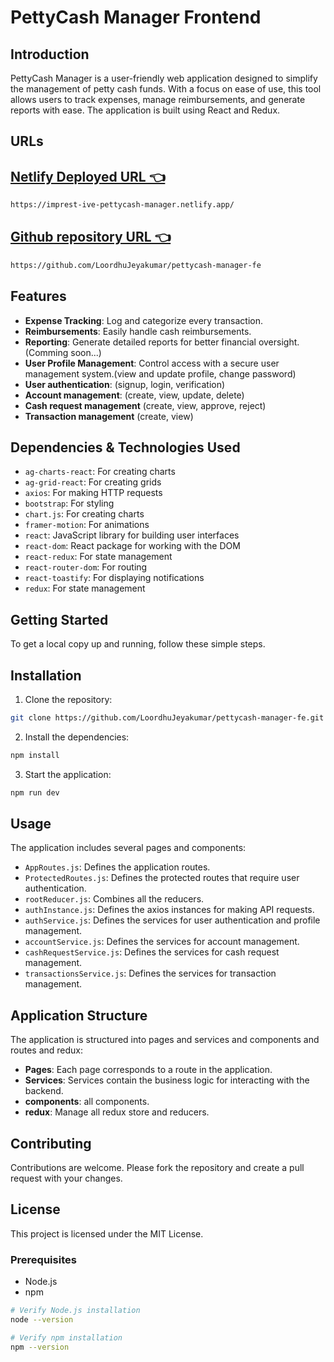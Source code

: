 # PettyCash Manager Frontend

## Introduction
PettyCash Manager is a user-friendly web application designed to simplify the management of petty cash funds. With a focus on ease of use, this tool allows users to track expenses, manage reimbursements, and generate reports with ease. The application is built using React and Redux.
## **URLs**

## [Netlify Deployed URL 👈 ](https://imprest-ive-pettycash-manager.netlify.app/)

```bash
https://imprest-ive-pettycash-manager.netlify.app/
```

## [Github repository URL 👈](https://github.com/LoordhuJeyakumar/pettycash-manager-fe)

```bash
https://github.com/LoordhuJeyakumar/pettycash-manager-fe
```


## Features
- **Expense Tracking**: Log and categorize every transaction.
- **Reimbursements**: Easily handle cash reimbursements.
- **Reporting**: Generate detailed reports for better financial oversight.(Comming soon...)
- **User Profile Management**: Control access with a secure user management system.(view and update profile, change password)
- **User authentication**: (signup, login, verification)
- **Account management**: (create, view, update, delete)
- **Cash request management** (create, view, approve, reject)
- **Transaction management** (create, view)

## Dependencies & Technologies Used
-   `ag-charts-react`: For creating charts
-   `ag-grid-react`: For creating grids
-   `axios`: For making HTTP requests
-   `bootstrap`: For styling
-   `chart.js`: For creating charts
-   `framer-motion`: For animations
-   `react`: JavaScript library for building user interfaces
-   `react-dom`: React package for working with the DOM
-   `react-redux`: For state management
-   `react-router-dom`: For routing
-   `react-toastify`: For displaying notifications
-   `redux`: For state management

## Getting Started
To get a local copy up and running, follow these simple steps.

## Installation
1. Clone the repository:

```bash
git clone https://github.com/LoordhuJeyakumar/pettycash-manager-fe.git

```
2. Install the dependencies:
```bash
npm install

```

3. Start the application:
```bash
npm run dev

```

## Usage

The application includes several pages and components:

- `AppRoutes.js`: Defines the application routes.
- `ProtectedRoutes.js`: Defines the protected routes that require user authentication.
- `rootReducer.js`: Combines all the reducers.
- `authInstance.js`: Defines the axios instances for making API requests.
- `authService.js`: Defines the services for user authentication and profile management.
- `accountService.js`: Defines the services for account management.
- `cashRequestService.js`: Defines the services for cash request management.
- `transactionsService.js`: Defines the services for transaction management.

## Application Structure
The application is structured into pages and services and components and routes and redux:
-   **Pages**: Each page corresponds to a route in the application.
-   **Services**: Services contain the business logic for interacting with the backend.
-   **components**: all components.
-   **redux**: Manage all redux store and reducers.

## Contributing

Contributions are welcome. Please fork the repository and create a pull request with your changes.
## License
This project is licensed under the MIT License.
### Prerequisites
- Node.js
- npm

```bash
# Verify Node.js installation
node --version

# Verify npm installation
npm --version
